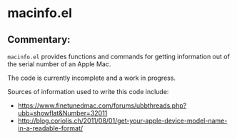 # macinfo.el

## Commentary:

`macinfo.el` provides functions and commands for getting information out of
the serial number of an Apple Mac.

The code is currently incomplete and a work in progress.

Sources of information used to write this code include:

- https://www.finetunedmac.com/forums/ubbthreads.php?ubb=showflat&Number=32011
- http://blog.coriolis.ch/2011/08/01/get-your-apple-device-model-name-in-a-readable-format/

